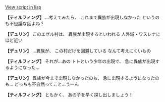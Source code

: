 [View script in lisp](../scripts/1220702.txt)

**【ティルフィング】**
…考えてみたら、
これまで異族が出現しなかった
というのも不思議な話よね？

**【デュリン】**
このエゼル村は、
異族が出現するといわれる
人外域・ワスレナにほど近い

**【デュリン】**
…異族が、
この村だけを回避している
なんて考えにくいもの

**【ティルフィング】**
それが…あの
トトという少年の出現で、
急に異族が出現するようになった…

**【デュリン】**
異族が今まで出現しなかったのも、
急に出現するようになったのも…
どっちも不自然ってこと…うーん

**【ティルフィング】**
ともかく、
あの子を早く探し出しましょう！